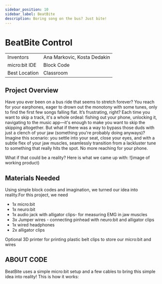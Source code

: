 ```yaml
---
sidebar_position: 10
sidebar_label: BeatBite
description: Boring song on the bus? Just bite!
---
```



# BeatBite Control #
|     |       |
|--------------|--------------
| Inventors     | Ana Markovic, Kosta Dedakin
| micro:bit IDE     | Block Code
| Best Location     | Classroom  

## Project Overview

Have you ever been on a bus ride that seems to stretch forever? You reach for your earphones, eager to drown out the monotony with some tunes, only to find the first few songs falling flat. It’s frustrating, right? Each time you want to skip a track, it's a whole ordeal: fishing out your phone, unlocking it, navigating to the music app—it's enough to make you want to skip the skipping altogether. But what if there was a way to bypass those duds with just a clench of your jaw (something you're probably doing anyways)? Imagine this scenario: you settle into your seat, close your eyes, and with a subtle flex of your jaw muscles,  seamlessly transition from a lackluster tune to something that really hits the spot. No more reaching for your phone.

What if that could be a reality? Here is what we came up with:
![image of working product)


## Materials Needed
Using simple block codes and imagination, we
turned our idea into reality.For this project, we need
- 1x micro:bit
- 1x neuro:bit
- 1x audio jack with alligator clips- for measuring EMG in jaw muscles
- 3x Jumper wires - connecting pinhead with neuro:bit and alligator clips
- 1x wired headphones
- 2x alligator clips
  
Optional
3D printer for printing plastic belt clips to store our micro:bit and wires

## ABOUT CODE

BeatBite uses a simple micro:bit setup and a few cables to bring this simple idea into reality! This is how it works:
